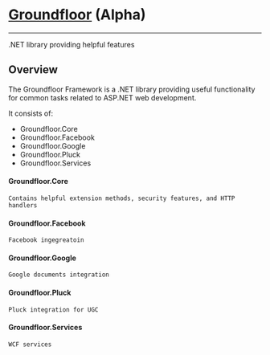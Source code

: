 # [Groundfloor][proj] (Alpha)
***
[proj]: http://keith9820.github.com/Groundfloor

.NET library providing helpful features

## Overview
The Groundfloor Framework is a .NET library providing useful functionality for common tasks related to ASP.NET web development.

It consists of:

* Groundfloor.Core
* Groundfloor.Facebook
* Groundfloor.Google
* Groundfloor.Pluck
* Groundfloor.Services

#### Groundfloor.Core
	Contains helpful extension methods, security features, and HTTP handlers
	
#### Groundfloor.Facebook
	Facebook ingegreatoin
	
#### Groundfloor.Google
	Google documents integration
	
#### Groundfloor.Pluck
	Pluck integration for UGC
	
#### Groundfloor.Services
	WCF services